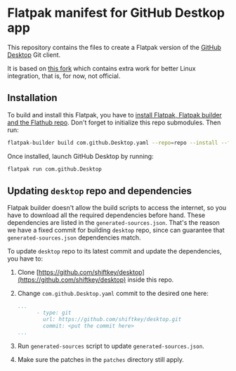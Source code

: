 Flatpak manifest for GitHub Destkop app
=======================================

This repository contains the files to create a Flatpak version of the [GitHub Desktop](https://desktop.github.com/) Git client.

It is based on [this fork](https://github.com/shiftkey/desktop) which contains extra work for better Linux integration, that is, for now, not official.

Installation
------------

To build and install this Flatpak, you have to [install Flatpak, Flatpak builder and the Flathub repo](https://flatpak.org/setup/). Don't forget to initialize this repo submodules. Then run:

```sh
flatpak-builder build com.github.Desktop.yaml --repo=repo --install --force-clean --install-deps-from=flathub
```

Once installed, launch GitHub Desktop by running:

```sh
flatpak run com.github.Desktop
```

Updating `desktop` repo and dependencies
----------------------------------------

Flatpak builder doesn't allow the build scripts to access the internet, so you have to download all the required dependencies before hand. These dependencies are listed in the `generated-sources.json`. That's the reason we have a fixed commit for building `desktop` repo, since can guarantee that `generated-sources.json` dependencies match.

To update `desktop` repo to its latest commit and update the dependencies, you have to:

1. Clone [https://github.com/shiftkey/desktop](https://github.com/shiftkey/desktop) inside this repo.
2. Change `com.github.Desktop.yaml` commit to the desired one here:

    ```yaml
    ...
          - type: git
            url: https://github.com/shiftkey/desktop.git
            commit: <put the commit here>
    ...
    ```

3. Run `generated-sources` script to update `generated-sources.json`.

4. Make sure the patches in the `patches` directory still apply.
